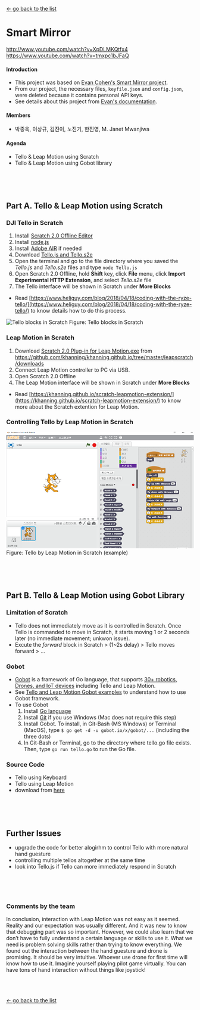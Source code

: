 [← go back to the list](https://HandongHCI.github.io/HCI2018S)

# Smart Mirror

http://www.youtube.com/watch?v=XpDLMKQtfx4
https://www.youtube.com/watch?v=tmxpc1bJFaQ

#### Introduction

- This project was based on [Evan Cohen's Smart Mirror project](https://github.com/evancohen/smart-mirror).
- From our project, the necessary files, `keyfile.json` and `config.json`, were deleted because it contains personal API keys.
- See details about this project from [Evan's documentation](http://docs.smart-mirror.io).

#### Members
- 박종욱, 이상규, 김진이, 노진기, 한진영, M. Janet Mwanjiwa

#### Agenda
- Tello & Leap Motion using Scratch
- Tello & Leap Motion using Gobot library


<br><br><br>
## Part A. Tello & Leap Motion using Scratch
### DJI Tello in Scratch 
1. Install <a href="https://scratch.mit.edu/download" target="_blank">Scratch 2.0 Offline Editor</a>
2. Install <a href="https://nodejs.org/en/" target="_blank">node.js</a>
3. Install <a href="https://get.adobe.com/air/" target="_blank">Adobe AIR</a> if needed
4. Download [Tello.js and Tello.s2e](https://dl-cdn.ryzerobotics.com/downloads/tello/20180222/Scratch.zip)
5. Open the terminal and go to the file directory where you saved the _Tello.js_ and _Tello.s2e_ files and type `node Tello.js`
6. Open Scratch 2.0 Offline, hold __Shift__ key, click __File__ menu, click __Import Experimental HTTP Extension__, and select _Tello.s2e_ file
7. The Tello interface will be shown in Scratch under __More Blocks__
* Read [https://www.heliguy.com/blog/2018/04/18/coding-with-the-ryze-tello/](https://www.heliguy.com/blog/2018/04/18/coding-with-the-ryze-tello/) to know details how to do this process.

![Tello blocks in Scratch](files/Tello&#32;in&#32;Scratch.png)
Figure: Tello blocks in Scratch

### Leap Motion in Scratch
1. Download [Scratch 2.0 Plug-in for Leap Motion.exe](https://github.com/khanning/khanning.github.io/blob/master/leapscratch/downloads/Scratch%202.0%20Plug-in%20for%20Leap%20Motion.exe) from https://github.com/khanning/khanning.github.io/tree/master/leapscratch/downloads
2. Connect Leap Motion controller to PC via USB.
3. Open Scratch 2.0 Offline
4. The Leap Motion interface will be shown in Scratch under __More Blocks__
* Read [https://khanning.github.io/scratch-leapmotion-extension/](https://khanning.github.io/scratch-leapmotion-extension/) to know more about the Scratch extention for Leap Motion.

### Controlling Tello by Leap Motion in Scratch
![Example: Tello by Leap Motion in Scratch](../files/Tello&#32;by&#32;Leap&#32;Motion&#32;in&#32;Scratch.png)
Figure: Tello by Leap Motion in Scratch (example)


<br><br><br>
## Part B. Tello & Leap Motion using Gobot Library
### Limitation of Scratch
- Tello does not immediately move as it is controlled in Scratch. Once Tello is commanded to move in Scratch, it starts moving 1 or 2 seconds later (no immediate movement; unkwon issue).
- Excute the _forward_ block in Scratch > (1~2s delay) > Tello moves forward > ...

### Gobot 
- [Gobot](https://gobot.io/) is a framework of Go language, that supports [30+ robotics, Drones, and IoT devices](https://gobot.io/documentation/platforms/) including Tello and Leap Motion.
- See [Tello and Leap Motion Gobot examples](https://gobot.io/documentation/examples/) to understand how to use Gobot framework.
- To use Gobot
  1. Install [Go language](https://golang.org/)
  2. Install [Git](https://git-scm.com/downloads) if you use Windows (Mac does not require this step)
  3. Install Gobot. To install, in Git-Bash (MS Windows) or Terminal (MacOS), type `$ go get -d -u gobot.io/x/gobot/...` (including the three dots)
  4. In Git-Bash or Terminal, go to the directory where tello.go file exists. Then, type `go run tello.go` to run the Go file.

### Source Code
- Tello using Keyboard
- Tello using Leap Motion
- download from <a href="Drone" target="_blank">here</a>


<br><br><br>
## Further Issues
- upgrade the code for better alogirhm to control Tello with more natural hand guesture
- controlling multiple tellos altogether at the same time
- look into Tello.js if Tello can more immediately respond in Scratch


<br><br><br>
### Comments by the team
In conclusion, interaction with Leap Motion was not easy as it seemed. Reality and our expectation was usually different. And it was new to know that debugging part was so important. However, we could also learn that we don’t have to fully understand a certain language or skills to use it. What we need is problem solving skills rather than trying to know everything. We found out the interaction between the  hand guesture and drone is promising. It should be very intuitive. Whoever use drone for first time will know how to use it. Imagine yourself playing pilot game virtually. You can have tons of hand interaction without things like joystick!


<br><br><br>
[← go back to the list](https://HandongHCI.github.io/HCI2018S)
